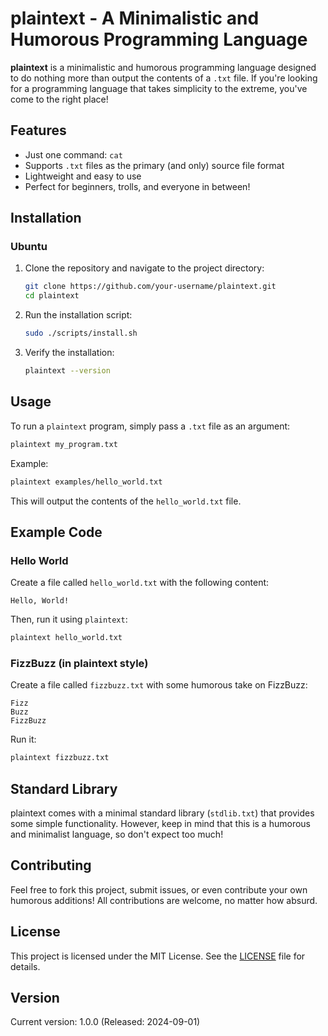 # plaintext - A Minimalistic and Humorous Programming Language

**plaintext** is a minimalistic and humorous programming language designed to do nothing more than output the contents of a `.txt` file. If you're looking for a programming language that takes simplicity to the extreme, you've come to the right place!

## Features

- Just one command: `cat`
- Supports `.txt` files as the primary (and only) source file format
- Lightweight and easy to use
- Perfect for beginners, trolls, and everyone in between!

## Installation

### Ubuntu

1. Clone the repository and navigate to the project directory:

   ```bash
   git clone https://github.com/your-username/plaintext.git
   cd plaintext
   ```

2. Run the installation script:

   ```bash
   sudo ./scripts/install.sh
   ```

3. Verify the installation:
   ```bash
   plaintext --version
   ```

## Usage

To run a `plaintext` program, simply pass a `.txt` file as an argument:

```bash
plaintext my_program.txt
```

Example:

```bash
plaintext examples/hello_world.txt
```

This will output the contents of the `hello_world.txt` file.

## Example Code

### Hello World

Create a file called `hello_world.txt` with the following content:

```plaintext
Hello, World!
```

Then, run it using `plaintext`:

```bash
plaintext hello_world.txt
```

### FizzBuzz (in plaintext style)

Create a file called `fizzbuzz.txt` with some humorous take on FizzBuzz:

```plaintext
Fizz
Buzz
FizzBuzz
```

Run it:

```bash
plaintext fizzbuzz.txt
```

## Standard Library

plaintext comes with a minimal standard library (`stdlib.txt`) that provides some simple functionality. However, keep in mind that this is a humorous and minimalist language, so don't expect too much!

## Contributing

Feel free to fork this project, submit issues, or even contribute your own humorous additions! All contributions are welcome, no matter how absurd.

## License

This project is licensed under the MIT License. See the [LICENSE](LICENSE) file for details.

## Version

Current version: 1.0.0 (Released: 2024-09-01)
